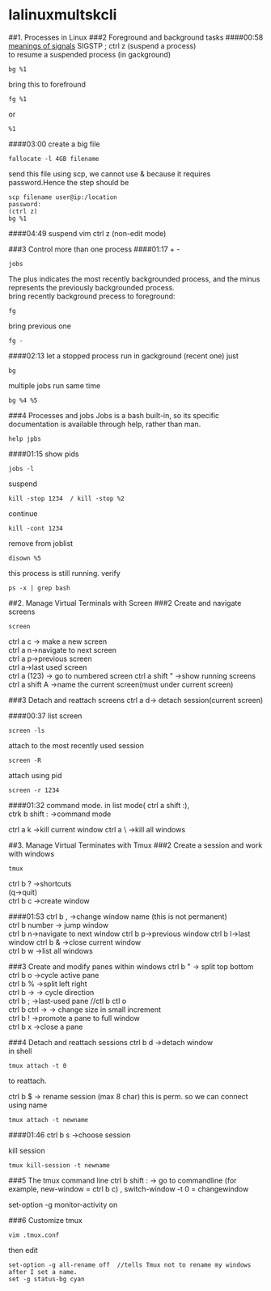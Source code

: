 # lalinuxmultskcli
##1. Processes in Linux
###2 Foreground and background tasks
####00:58
[meanings of signals](http://programmergamer.blogspot.com/2013/05/clarification-on-sigint-sigterm-sigkill.html)
SIGSTP ; ctrl z (suspend a process)  
to resume a suspended process (in gackground)
```
bg %1
```
bring this to forefround
```
fg %1
```
or
```
%1
```


####03:00
create a big file
```
fallocate -l 4GB filename
```
send this file using scp, we cannot use & because it requires password.Hence the step should be    
```
scp filename user@ip:/location
password:
(ctrl z)
bg %1
```
####04:49 suspend vim
ctrl z (non-edit mode)


###3 Control more than one process
####01:17 + -
```
jobs
```
The plus indicates the most recently backgrounded process, and the minus represents the previously backgrounded process.  
bring recently background precess to foreground:
```
fg
```
bring previous one
```
fg -
```
####02:13
let a stopped process run in gackground (recent one) just
```
bg
```
multiple jobs run same time
```
bg %4 %5
```








###4 Processes and jobs
Jobs is a bash built-in, so its specific documentation is available through help, rather than man. 
```
help jpbs
```
####01:15
show pids
```
jobs -l
```
suspend
```
kill -stop 1234  / kill -stop %2
```
continue
```
kill -cont 1234
```
remove from joblist
```
disown %5
```
this process is still running. verify
```
ps -x | grep bash
```


##2. Manage Virtual Terminals with Screen
###2 Create and navigate screens
```
screen
```
ctrl a c -> make a new screen  
ctrl a n->navigate to next screen  
ctrl a p->previous screen  
ctrl a->last used screen  
ctrl a (123) -> go to numbered screen
ctrl a shift "  ->show running screens  
ctrl a shift A ->name the current screen(must under current screen)  

###3 Detach and reattach screens
ctrl a d-> detach session(current screen)


####00:37
list screen
```
screen -ls
```
attach to the most recently used session
```
screen -R
```
attach using pid
```
screen -r 1234
```

####01:32 command mode.
in list mode( ctrl a shift :),  
ctrk b shift : ->command mode  


ctrl a k ->kill current window 
ctrl a \ ->kill all windows


##3. Manage Virtual Terminates with Tmux
###2 Create a session and work with windows
```
tmux
```
ctrl b ? ->shortcuts  
(q->quit)  
ctrl b c ->create window


####01:53
ctrl b , ->change window name  (this is not permanent)  
ctrl b number -> jump window  
ctrl b n->navigate to next window
ctrl b p->previous window
ctrl b l->last window
ctrl b & ->close current window  
ctrl b w ->list all windows


###3 Create and modify panes within windows
ctrl b " -> split top bottom
ctrl b o ->cycle active pane  
ctrl b % ->split left right  
ctrl b ->   -> cycle direction  
ctrl b ; ->last-used pane   //ctl b ctl o  
ctrl b ctrl ->  -> change size in small increment  
ctrl b ! ->promote a pane to full window  
ctrl b x ->close a pane


###4 Detach and reattach sessions
ctrl b d ->detach window  
in shell
```
tmux attach -t 0
```
to reattach.   


ctrl b $ -> rename session (max 8 char) this is perm. so we can connect using name
```
tmux attach -t newname
```

####01:46
ctrl b s ->choose session  

kill session
```
tmux kill-session -t newname
```
###5 The tmux command line
ctrl b  shift : -> go to commandline  (for example, new-window = ctrl b c) , switch-window -t 0 = changewindow  

set-option -g monitor-activity on


###6 Customize tmux

```
vim .tmux.conf
```
then edit
```
set-option -g all-rename off  //tells Tmux not to rename my windows after I set a name.
set -g status-bg cyan
```
